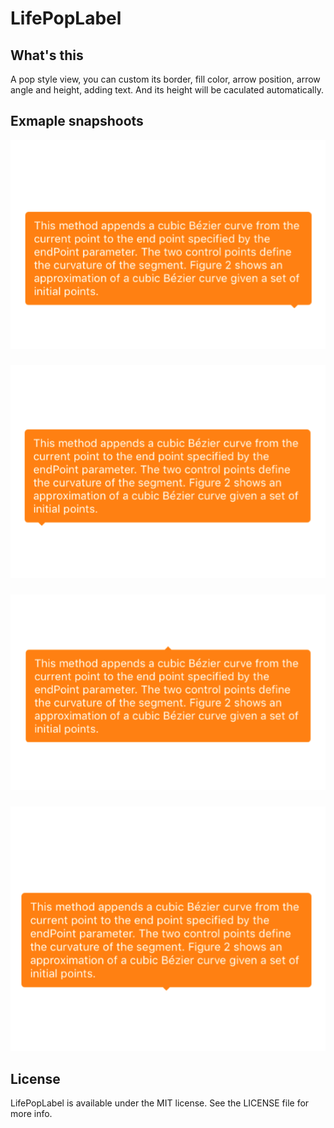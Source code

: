 # LifePopLabel

## What's this

A pop style view, you can custom its border, fill color, arrow position, arrow angle and height, adding text. And its height will be caculated automatically.

## Exmaple snapshoots
![snapshoots 1](Snapshoots/1.png)
### 
![snapshoots 1](Snapshoots/2.png)
### 
![snapshoots 1](Snapshoots/3.png)
### 
![snapshoots 1](Snapshoots/4.png)

## License

LifePopLabel is available under the MIT license. See the LICENSE file for more info.
